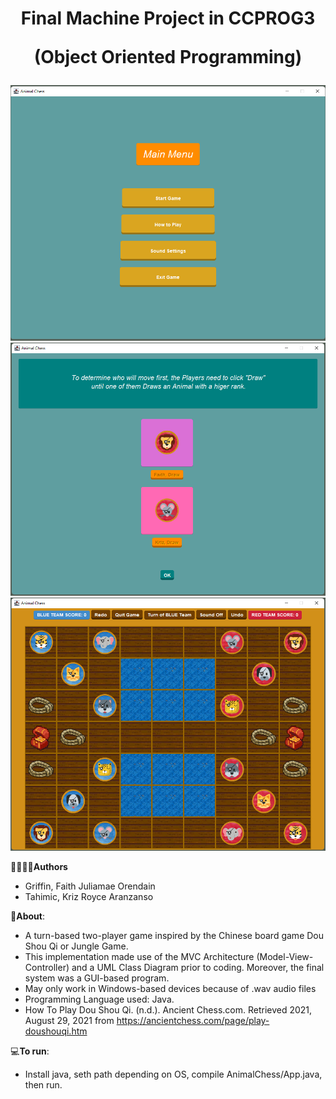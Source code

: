 <h1 align="center">
Final Machine Project in CCPROG3

(Object Oriented Programming)
</h1>
<img src="Other Deriverables/1-MainMenu.png">
<img src="Other Deriverables/2-DrawMenu.png">
<img src="Other Deriverables/3-GameProper.png">

👧🏽👦🏽**Authors**
   - Griffin, Faith Juliamae Orendain
   - Tahimic, Kriz Royce Aranzanso

📝**About**:
   - A turn-based two-player game inspired by the Chinese board game Dou Shou Qi or Jungle Game. 
   - This implementation made use of the MVC Architecture (Model-View-Controller) and a UML Class Diagram prior to coding. 
     Moreover, the final system was a GUI-based program.
   - May only work in Windows-based devices because of .wav audio files
   - Programming Language used: Java.
   - How To Play Dou Shou Qi. (n.d.). Ancient Chess.com. Retrieved 2021, August 29, 2021 from 
     https://ancientchess.com/page/play-doushouqi.htm


💻**To run**:

   - Install java, seth path depending on OS, compile AnimalChess/App.java, then run.
